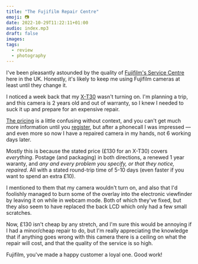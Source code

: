 ```yaml
---
title: "The Fujifilm Repair Centre"
emoji: 📷
date: 2022-10-29T11:22:11+01:00
audio: index.mp3
draft: false
images:
tags:
  - review
  - photography
---
```


I've been pleasantly astounded by the quality of [Fujifilm's Service Centre](https://repairs.fujifilm.eu/en/fujifilm-repair-centre/?zr=uk) here in the UK. Honestly, it's likely to keep me using Fujifilm cameras at least until they change it.

I noticed a week back that my [X-T30](https://fujifilm-x.com/global/products/cameras/x-t30-ii/) wasn't turning on. I'm planning a trip, and this camera is 2 years old and out of warranty, so I knew I needed to suck it up and prepare for an expensive repair.

[The pricing](https://repairs.fujifilm.eu/en/pricing/?prodgroup=2) is a little confusing without context, and you can't get much more information until you [register](https://repairs.fujifilm.eu/en/fujifilm-repair-centre/?zr=uk), but after a phonecall I was impressed — and even more so now I have a repaired camera in my hands, not 6 working days later.

Mostly this is because the stated price (£130 for an X-T30) covers _everything_. Postage (and packaging) in both directions, a renewed 1 year waranty, and _any and every problem you specify, or that they notice, repaired_. All with a stated round-trip time of 5-10 days (even faster if you want to spend an extra £10).

I mentioned to them that my camera wouldn't turn on, and also that I'd foolishly managed to burn some of the overlay into the electronic viewfinder by leaving it on while in webcam mode. Both of which they've fixed, but they also seem to have replaced the back LCD which only had a few small scratches.

Now, £130 isn't cheap by any stretch, and I'm sure this would be annoying if I had a minor/cheap repair to do, but I'm really appreciating the knowledge that if anything goes wrong with this camera there is a ceiling on what the repair will cost, and that the quality of the service is so high.

Fujifilm, you've made a happy customer a loyal one. Good work!
